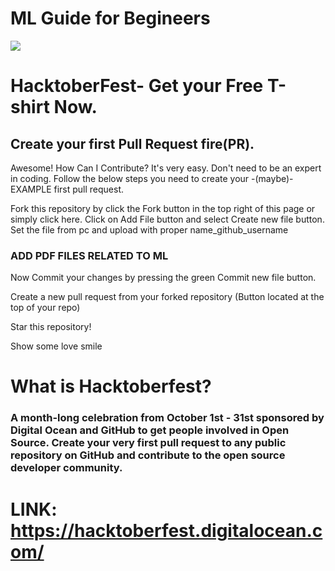 # ML Guide for Begineers


<img src="https://home-assistant-china.github.io/images/blog/2016-10-hacktoberfest/hacktoberfest.png">

# HacktoberFest- Get your Free T-shirt Now.
## Create your first Pull Request fire(PR).

Awesome! How Can I Contribute?
It's very easy. Don't need to be an expert in coding. Follow the below steps you need to create your -(maybe)- EXAMPLE first pull request.

Fork this repository by click the Fork button in the top right of this page or simply click here.
Click on Add File button and select Create new file button.
Set the file from pc and upload with proper name_github_username 


### ADD PDF FILES RELATED TO ML


Now Commit your changes by pressing the green Commit new file button.

Create a new pull request from your forked repository (Button located at the top of your repo)

Star this repository!

Show some love smile


# What is Hacktoberfest?

### A month-long celebration from October 1st - 31st sponsored by Digital Ocean and GitHub to get people involved in Open Source. Create your very first pull request to any public repository on GitHub and contribute to the open source developer community.

# LINK: https://hacktoberfest.digitalocean.com/











